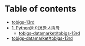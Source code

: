 # Table of contents

* [tobigs-13rd](README.md)
* [1. Python을 이용한 시각화](untitled/README.md)
  * [tobigs-datamarket/tobigs-13rd](untitled/untitled.md)
* [tobigs-datamarket/tobigs-13rd](untitled-1.md)

